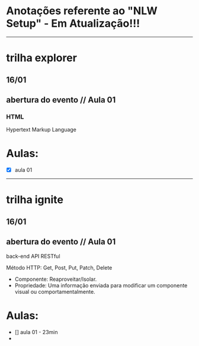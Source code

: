 # Anotações referente ao "NLW Setup" - **Em Atualização!!!**
---
# trilha explorer

## 16/01
 ## abertura do evento // Aula 01

 ### HTML
 Hypertext Markup Language

# Aulas:
- [x] aula 01


---
# trilha ignite
## 16/01
 ## abertura do evento // Aula 01

back-end API RESTful

Método HTTP: Get, Post, Put, Patch, Delete

* Componente: Reaproveitar/Isolar.
* Propriedade: Uma informação enviada para modificar um componente visual ou comportamentalmente.


# Aulas:
- [] aula 01 - 23min
- 
